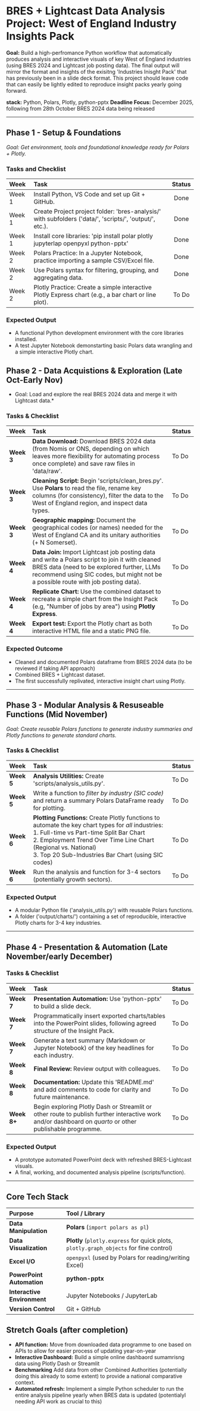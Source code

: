 # BRES + Lightcast Data Analysis Project: West of England Industry Insights Pack

**Goal:** Build a high-perfromance Python workflow that automatically produces analysis and interactive visuals of key West of England industries (using BRES 2024 and Lightcast job posting data). The final output will mirror the format and insights of the exisitng 'Industries Inisght Pack' that has previously been in a slide deck format. This project should leave code that can easily be lightly edited to reproduce insight packs yearly going forward.

**stack:** Python, Polars, Plotly, python-pptx
**Deadline Focus:** December 2025, following from 28th October BRES 2024 data being released

---

## Phase 1 - Setup & Foundations
*Goal: Get environment, tools and foundational knowledge ready for Polars + Plotly.*

### Tasks and Checklist
| Week | Task | Status |
| :--- | :--- | :---: |
| Week 1 | Install Python, VS Code and set up Git + GitHub. | Done |
| Week 1 | Create Project project folder: 'bres-analysis/' with subfolders ('data/', 'scripts/', 'output/', etc.). | Done |
| Week 1 | Install core libraries: 'pip install polar plotly jupyterlap openpyxl python-pptx' | Done |
| Week 2 | Polars Practice: In a Jupyter Notebook, practice importing a sample CSV/Excel file. | Done |
| Week 2 | Use Polars syntax for filtering, grouping, and aggregating data. | Done |
| Week 2 | Plotly Practice: Create a simple interactive Plotly Express chart (e.g., a bar chart or line plot). | To Do |

### Expected Output
* A functional Python development environment with the core libraries installed. 
* A test Jupyter Notebook demonstarting basic Polars data wrangling and a simple interactive Plotly chart. 

## Phase 2 - Data Acquistions & Exploration (Late Oct-Early Nov)
* Goal: Load and explore the real BRES 2024 data and merge it with Lightcast data.*

### Tasks & Checklist
| Week | Task | Status |
| :--- | :--- | :--- |
| **Week 3** | **Data Download:** Download BRES 2024 data (from Nomis or ONS, depending on which leaves more flexibility for automating process once complete) and save raw files in 'data/raw'. | To Do |
| **Week 3** | **Cleaning Script:** Begin 'scripts/clean_bres.py'. Use **Polars** to read the file, rename key columns (for consistency), filter the data to the West of England region, and inspect data types. | To Do |
| **Week 3** | **Geographic mapping:** Document the geographical codes (or names) needed for the West of England CA and its unitary authorities (+ N Somerset). | To Do |
| **Week 4** | **Data Join:** Import Lightcast job posting data and write a Polars script to join it with cleaned BRES data (need to be explored further, LLMs recommend using SIC codes, but might not be a possible route with job posting data). | To Do |
| **Week 4** | **Replicate Chart:** Use the combined dataset to recreate a simple chart from the Insight Pack (e.g, "Number of jobs by area") using **Plotly Express**. | To Do |
| **Week 4** | **Export test:** Export the Plotly chart as both interactive HTML file and a static PNG file. | To Do |

### Expected Outcome
* Cleaned and documented Polars dataframe from BRES 2024 data (to be reviewed if taking API approach)
* Combined BRES + Lightcast dataset. 
* The first successfully replivated, interactive insight chart using Plotly. 

---

## Phase 3 - Modular Analysis & Resuseable Functions (Mid November)
*Goal: Create reusable Polars functions to generate industry summaries and Plotly functions to generate standard charts.*


### Tasks & Checklist 
| Week | Task | Status |
| :--- | :--- | :--- |
| **Week 5** | **Analysis Utilities:** Create 'scripts/analysis\_utils.py'. | To Do |
| **Week 5** | Write a function to *filter by industry (SIC code)* and return a summary Polars DataFrame ready for plotting. | To Do |
| **Week 6** | **Plotting Functions:** Create Plotly functions to automate the key chart types for *all* industries: <br> 1. Full-time vs Part-time Split Bar Chart <br> 2. Employment Trend Over Time Line Chart (Regional vs. National) <br> 3. Top 20 Sub-Industries Bar Chart (using SIC codes) | To Do |
| **Week 6** | Run the analysis and function for 3-4 sectors (potentially growth sectors). | To Do |

### Expected Output
* A modular Python file ('analysis_utils.py') with reusable Polars functions. 
* A folder ('output/charts/') containing a set of reproducible, interactive Plotly charts for 3-4 key industries.

---

## Phase 4 - Presentation & Automation (Late November/early December)

### Tasks & Checklist

| Week | Task | Status |
| :--- | :--- | :--- |
| **Week 7** | **Presentation Automation:** Use 'python-pptx' to build a slide deck. | To Do |
| **Week 7** | Programmatically insert exported charts/tables into the PowerPoint slides, following agreed structure of the Insight Pack. | To Do |
| **Week 7** | Generate a text summary (Markdown or Jupyter Notebook) of the key headlines for each industry. | To Do |
| **Week 8** | **Final Review:** Review output with colleagues. | To Do |
| **Week 8** | **Documentation:** Update this 'README.md' and add comments to code for clarity and future maintenance. | To Do |
| **Week 8+** | Begin exploring Plotly Dash or Streamlit or other route to publish further interactive work and/or dashboard on *quarto* or other publishable programme. | To Do |

### Expected Output 
* A prototype automated PowerPoint deck with refreshed BRES-Lightcast visuals.
* A final, working, and documented analysis pipeline (scripts/function). 

---

## Core Tech Stack

| Purpose | Tool / Library |
| :--- | :--- |
| **Data Manipulation** | **Polars** (`import polars as pl`) |
| **Data Visualization** | **Plotly** (`plotly.express` for quick plots, `plotly.graph_objects` for fine control) |
| **Excel I/O** | `openpyxl` (used by Polars for reading/writing Excel) |
| **PowerPoint Automation** | **python-pptx** |
| **Interactive Environment**| Jupyter Notebooks / JupyterLab |
| **Version Control** | Git + GitHub |

## Stretch Goals (after completion) 
* **API function:** Move from downloaded data programme to one based on APIs to allow for easier process of updating year-on-year
* **Interactive Dashboard:** Build a simple online dashbaord sumamrisng data using Plotly Dash or Streamlit
* **Benchmarking** Add data from other Combined Authorities (potentially doing this already to some extent) to provide a national comparative context. 
* **Automated refresh:** Implement a simple Python scheduler to run the entire analysis pipeline yearly when BRES data is updated (potentialyl needing API work as crucial to this)